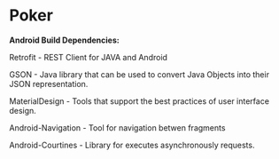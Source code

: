 # Poker

**Android Build Dependencies:**

Retrofit - REST Client for JAVA and Android

GSON - Java library that can be used to convert Java Objects into their JSON representation.

MaterialDesign - Tools that support the best practices of user interface design.

Android-Navigation - Tool for navigation betwen fragments

Android-Courtines - Library for executes asynchronously requests.
